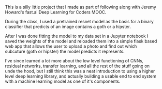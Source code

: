 This is a silly little project that I made as part of following along with Jeremy Howard's fast.ai Deep Learning for Coders MOOC. 

During the class, I used a pretrained resnet model as the basis for a binary classifier that predicts of an image contains a goth or a hipster. 

After I was done fitting the model to my data set in a Jupyter notebook I saved the weights of the model and reloaded them into a simple flask based web app that allows the user to upload a photo and find out which subcuture (goth or hipster) the model predicts it represents.

I've since learned a lot more about the low level functioning of CNNs, residual networks, transfer learning, and all the rest of the stuff going on unde the hood, but I still think this was a neat introduction to using a higher level deep learning library, and actually building a usable end to end system with a machine learning model as one of it's components. 
